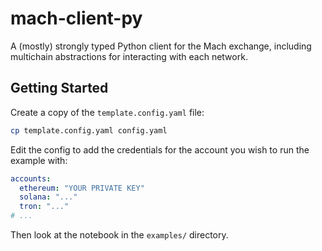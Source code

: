 # mach-client-py

A (mostly) strongly typed Python client for the Mach exchange, including multichain abstractions for interacting with each network.

## Getting Started

Create a copy of the `template.config.yaml` file:

```bash
cp template.config.yaml config.yaml
```

Edit the config to add the credentials for the account you wish to run the example with:

```yaml
accounts:
  ethereum: "YOUR PRIVATE KEY"
  solana: "..."
  tron: "..."
# ...
```

Then look at the notebook in the `examples/` directory.
